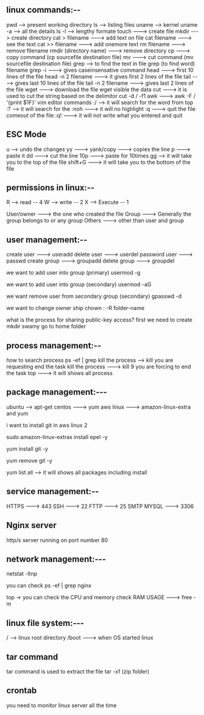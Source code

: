 linux commands:--
----------------------
pwd --> present working directory 
ls  --> listing files
uname --> kernel
uname -a --> all the details
ls -l --> lengthy formate
touch ---> create file 
mkdir ---> create directory 
cat > filename ---> add text on file
cat filename ---> see the text 
cat >> filename ---> add onemore text 
rm filename ---> remove filename
rmdir (directory name) ---> remove directory 
cp ---> copy command (cp sourcefile destination file)
mv ---> cut command (mv sourcefile destination file)
grep --> to find the text in file
grep (to find word) filename
grep -i ---> gives caseinsensative command
head ---> first 10 lines of the file
head -n 2 filename ---> it gives first 2 lines of the file
tail ----> gives last 10 lines of the file
tail -n 2 filename ---> gives last 2 lines of the file
wget ---> download the file
wget <url> visible the data 
cut ---> it is used to cut the string based on the delimitor
cut -d / -f1
awk ---> 
awk -F / '{print $1F}'
vim editor commands
:/<word-to-find> --> it will search for the word from top
:?<word-to-find> --> it will search for the 
:noh ---> it will no highlight
:q ---> quit the file comeout of the file
:q! ---> it will not write what you entered and quit

ESC Mode
--------------------
u --> undo the changes
yy ---> yank/copy ---> copies the line
p ---> paste it 
dd ---> cut the line 
10p ---> paste for 10times
gg --> it will take you to the top of the file
shift+G ---> it will take you to the bottom of the file

permissions in linux:--
--------------------------
R --> read -- 4
W --> write -- 2
X --> Execute -- 1

User/owner ---> the one who created the file
Group ---> Generally the group belongs to or any group 
Others ---> other than user and group

user management:--
----------------------------
create user ---> useradd <user-name>
delete user ---> userdel <user-name>
password user ---> passwd <user-name>
create group ---> groupadd <group-name>
delete group ---> groupdel <group-name>

we want to add user into group (primary)
usermod -g <group-name> <user-name>

we want to add user into group (secondary)
usermod -aG <group-name> <user-name>

we want remove user from secondary group (secondary)
gpasswd -d <user-name> <group-name>

we want to change owner ship 
chown <user-name>:<group-name> -R folder-name


what is the process for sharing public-key access?
first we need to create mkdir swamy
go to home folder 

process management:--
-----------------------------
how to search process ps -ef | grep <process-name>
kill the process --> kill <PID> you are requesting end the task
kill the process ---> kill 9 <PID> you are forcing to end the task
top ---> it will shows all process 

package management:---
----------------------------------
ubuntu --> apt-get
centos ---> yum
aws linux ---> amazon-linux-extra and yum 

i want to install git in aws linux 2

sudo amazon-linux-extras install epel -y

yum install git -y 

yum remove git -y 

yum list all --> it will shows all packages including install 

service management:--
-----------------------
HTTPS ---> 443
SSH ---> 22
FTTP ---> 25
SMTP 
MYSQL ---> 3306

Nginx server
---------------------
http/s server running on port number 80

network management:---
-----------------------------
netstat -ltnp 

you can check ps -ef | grep nginx

top -> you can check the CPU and memory 
check RAM USAGE ---> free -m 

linux file system:---
------------------------

/ --> linux root directory 
/boot ---> when OS started linux

tar command
-----------------------
tar command is used to extract the file
tar -xf (zip folder)

crontab
-------------------------------
you need to monitor linux server all the time





